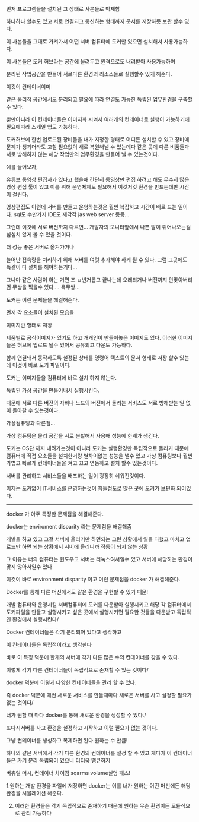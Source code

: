 먼저 프로그램들을 설치된 그 상태로 사본들로 박제함

하나하나 할수도 있고 서로 연결되고 통신하는 형태까지 문서를 저장하듯 보관 할수 있다.

이 사본들을 그대로 가져가서 어떤 서버 컴퓨터에 도커만 있으면 설치해서 사용가능하다.

이 사본들은 도커 허브라는 공간에 올려두고 원격으로도 내려받아 사용가능하며

분리된 작업공간을 만들어 서로다른 환경의 리소스들로 실행할수 있게 해준다.

이것이 컨테이너이며

같은 물리적 공간에서도 분리되고 필요에 따라 연결도 가능한 독립된 업무환경을 구축할 수 있다.

뿐만아니라 이 컨테이너들은 이미지화 시켜서 여러개의 컨테이너로 실행이 가능하기에 필요에따라 스케일 업도 가능하다.

도커허브에 한번 업로드된 장비들을 내가 지정한 형태로 어디든 설치할 수 있고 장비에 문제가 생기더라도 고칠 필요없이 새로 복원해낼 수 있는데다 같은 곳에 다른 비품들과 서로 방해하지 않는 해당 작업만의 업무환경을 만들어 낼 수 있는것이다.

예를 들어보자,

유튜브 동영상 편집자가 있다고 했을때 간단히 동영상만 편집 하려고 해도 무수히 많은 영상 편집 툴이 있고 이를 위해 운영체제도 필요해서 이것저것 환경을 만드는데만 시간이 걸린다.

영상편집도 이런데 서버를 만들고 운영하는것은 훨씬 복잡하고 시간이 배로 드는 일이다. sql도 수만가지 IDE도 제각각 jas web server 등등...

그런데 이것에 서로 버전까지 다르면... 개발자의 모니터앞에서 나쁜 말이 튀어나오는걸 심심치 않게 볼 수 있을 것이다.

더 성능 좋은 서버로 옮겨가거나 

늘어난 접속량을 처리하기 위해 서버를 여럿 추가해야 하게 될 수 있다.
그럼 그곳에도 똑같이 다 설치를 해야하는거다...

그나마 같은 사람이 하는 거면 조 ㅁ번거롭고 끝나는데 오래되거나 버전까지 안맞아버리면 무쌍을 찍을수 있다.... 욕무쌍...

도커는 이런 문제들을 해결해준다.

먼저 각 요소들이 설치된 모습을

이미지란 형태로 저장

제품별로 공식이미지가 있기도 하고 개개인이 만들어놓은 이미지도 있다. 이러한 이미지들은 허브에 업로드 될수 있어서 공유되고 다운도 가능하다.

함께 연결돼서 동작하도록 설정된 상태를 명령어 텍스트의 문서 형태로 저장 할수 있는데 이것이 바로 도커 파일이다.

도커는 이미지들을 컴퓨터에 바로 설치 하지 않는다.

독립된 가상 공간을 만들어내서 실행시킨다.

때문에 서로 다른 버전의 자바나 노드의 버전에서 돌리는 서비스도 서로 방해받는 일 없이 돌아갈 수 있는것이다.

가상컴퓨팅과 다른점...

가상 컴퓨팅은 물리 공간을 서로 분할해서 사용해 성능에 한계가 생긴다.

도커는 OS단 까지 내려가는것이 아니라
도커는 실행환경만 독립적으로 돌리기 때문에 컴퓨터에 직접 요소들을 설치한거랑 별차이없는 성능을 낼수 있고 가상 컴퓨팅보다 훨씬 가볍고 빠르게 컨테이너들을 켜고 끄고 연동하고 설치 할수 있는것이다.


서버를 관리하고 서비스들을 배포하는 일이 굉장히 쉬워진것이다. 

이제는 도커없이 IT서비스를 운영하는것이 힘들정도로 많은 곳에 도커가 보편화 되어있다.



---

docker 가 아주 특정한 문제점을 해결해준다.

docker는 enviroment disparity 라는 문제점을 해결해줌

개발을 하고 있고 그걸 서버에 올리기만 하면되는 그런 상황에서  일을 다했고 마치고 업로드만 하면 되는 상황에서 서버에 올리니까 작동이 되지 않는 상황

그 이유는 너의 컴퓨터는 윈도우고 서버는 리눅스여서일수 있고 서버에 해당하는 환경이 맞지 않아서일수 있다

 

이것이 바로 environment disparity 이고 이런 문제점을 docker 가 해결해준다.

 

Docker를 통해 다른 머신에서도 같은 환경을 구현할 수 있기 때문!

 

개발 컴퓨터와 운영시킬 서버컴퓨터에 도커를 다운받아 실행시키고 해당 각 컴퓨터에서 도커파일을 만들고 실행시키고 싶은 곳에서 실행시키면 필요한 것들을 다운받고 독립적인 환경에서 실행시킨다/

 

Docker 컨테이너들은 각기 분리되어 있다고 생각하고

이 컨테이너들은 독립적이라고 생각한다

 

바로 이 특징 덕분에 한개의 서버에 각기 다른 많은 수의 컨테이너를 갖을 수 있다.

이렇게 각기 다른 컨테이너들이 독립적으로 존재할 수 있는 것이다/

 

docker 덕분에 이렇게 다양한 컨테이너들을 관리 할 수 있다.

즉 docker 덕분에 매번 새로운 서비스를 만들때마다 새로운 서버를 사고 설정할 필요가 없는 것이다/

 

너가 원할 때 마다 docker를 통해 새로운 환경을 생성할 수 있다./

 

또다시서버를 사고 환경을 설정하고 시작하고 이럴 필요가 없는 것이다.

 

그냥 컨테이너를 생성하고 복제하면 된다 원하는 수 만큼!

 

하나의 같은 서버에서 각기 다른 환경의 컨테이너를 설정 할 수 있고 게다가 이 컨테이너들은 가기 분리 독립되어 있으니 더더욱 땡큐하지

 

버츄얼 머시, 컨테이너 차이점 sqarms volume설명 패스!

 

1.원하는 개발 환경을 파일에 저장하면 docker는 이를 너가 원하는 어떤 머신에든 해당 환경을 시뮬레이션 해준다.

2. 이러한 환경들은 각기 독립적으로 존재하기 때문에 원하는 무슨 환경이든 모듈식으로 관리 가능하다